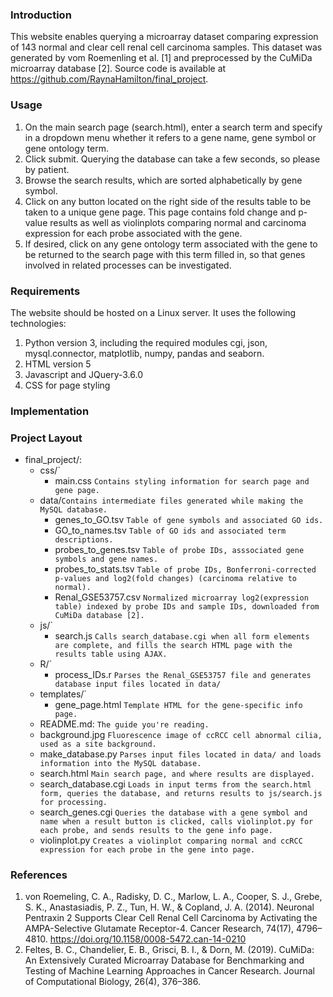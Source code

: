 ### Introduction
This website enables querying a microarray dataset comparing expression of 143 normal and clear cell renal cell carcinoma samples. This dataset was generated by vom Roemenling et al. [1] and preprocessed by the CuMiDa microarray database [2].
Source code is available at https://github.com/RaynaHamilton/final_project.

### Usage
1. On the main search page (search.html), enter a search term and specify in a dropdown menu whether it refers to a gene name, gene symbol or gene ontology term.  
2. Click submit.  Querying the database can take a few seconds, so please by patient.
3. Browse the search results, which are sorted alphabetically by gene symbol.
4. Click on any button located on the right side of the results table to be taken to a unique gene page.  This page contains fold change and p-value results as well as violinplots comparing normal and carcinoma expression for each probe associated with the gene.  
5. If desired, click on any gene ontology term associated with the gene to be returned to the search page with this term filled in, so that genes involved in related processes can be investigated.

### Requirements
The website should be hosted on a Linux server.  It uses the following technologies:
1. Python version 3, including the required modules cgi, json, mysql.connector, matplotlib, numpy, pandas and seaborn.
2. HTML version 5
3. Javascript and JQuery-3.6.0
4. CSS for page styling

### Implementation

### Project Layout

* final_project/: 
    * css/`
      * main.css 
        `Contains styling information for search page and gene page.`
    * data/`Contains intermediate files generated while making the MySQL database.`
      * genes_to_GO.tsv 
        `Table of gene symbols and associated GO ids.`
      * GO_to_names.tsv 
        `Table of GO ids and associated term descriptions.`
      * probes_to_genes.tsv 
        `Table of probe IDs, asssociated gene symbols and gene names.`
      * probes_to_stats.tsv 
        `Table of probe IDs, Bonferroni-corrected p-values and log2(fold changes) (carcinoma relative to normal).`
      * Renal_GSE53757.csv 
        `Normalized microarray log2(expression table) indexed by probe IDs and sample IDs, downloaded from CuMiDa database [2].`
     * js/`
       * search.js
        `Calls search_database.cgi when all form elements are complete, and fills the search HTML page with the results table using AJAX.`
     * R/`
       * process_IDs.r
        `Parses the Renal_GSE53757 file and generates database input files located in data/`
     * templates/`
       * gene_page.html
         `Template HTML for the gene-specific info page.`
     * README.md:
      `The guide you're reading.`
     * background.jpg
         `Fluorescence image of ccRCC cell abnormal cilia, used as a site background.`     
     * make_database.py
         `Parses input files located in data/ and loads information into the MySQL database.`
     * search.html
      `Main search page, and where results are displayed.`
     * search_database.cgi
      `Loads in input terms from the search.html form, queries the database, and returns results to js/search.js for processing.`
     * search_genes.cgi
      `Queries the database with a gene symbol and name when a result button is clicked, calls violinplot.py for each probe, and sends results to the gene info page.`
     * violinplot.py
      `Creates a violinplot comparing normal and ccRCC expression for each probe in the gene into page.`       

### References
1.	von Roemeling, C. A., Radisky, D. C., Marlow, L. A., Cooper, S. J., Grebe, S. K., Anastasiadis, P. Z., Tun, H. W., & Copland, J. A. (2014). Neuronal Pentraxin 2 Supports Clear Cell Renal Cell Carcinoma by Activating the AMPA-Selective Glutamate Receptor-4. Cancer Research, 74(17), 4796–4810. https://doi.org/10.1158/0008-5472.can-14-0210
2.	Feltes, B. C., Chandelier, E. B., Grisci, B. I., & Dorn, M. (2019). CuMiDa: An Extensively Curated Microarray Database for Benchmarking and Testing of Machine Learning Approaches in Cancer Research. Journal of Computational Biology, 26(4), 376–386. 